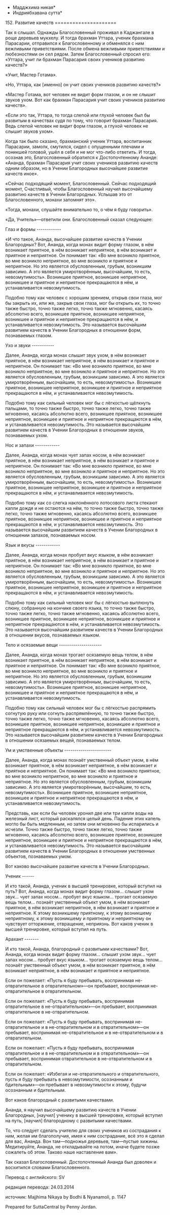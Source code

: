 * Мадджхима никая*
* Индриябхавана сутта*

152\. Развитие качеств
\=\=\=\=\=\=\=\=\=\=\=\=\=\=\=\=\=\=\=\=\=

Так я слышал\. Однажды Благословенный проживал в Каджангале в роще деревьев мукхелу\. И тогда брахман Уттара, ученик брахмана Парасарии, отправился к Благословенному и обменялся с ним вежливыми приветствиями\. После обмена вежливыми приветствиями и любезностями он сел рядом\. Затем Благословенный спросил его: «Уттара, учит ли брахман Парасария своих учеников развитию качеств?»

«Учит, Мастер Готама»\.

«Но, Уттара, как \[именно\] он учит своих учеников развитию качеств?»

«Мастер Готама, вот человек не видит форм глазом, и он не слышит звуков ухом\. Вот как брахман Парасария учит своих учеников развитию качеств»\.

«Если это так, Уттара, то тогда слепой или глухой человек был бы развитым в качествах судя по тому, что говорит брахман Парасария\. Ведь слепой человек не видит форм глазом, а глухой человек не слышит звуков ухом»\.

Когда так было сказано, брахманский ученик Уттара, воспитанник Парасарии, замолк, смутился, сидел с опущенными плечами и поникшей головой, ушёл в себя и не мог что\-либо ответить\. И тогда, осознав это, Благословенный обратился к Достопочтенному Ананде: «Ананда, брахман Парасария учит своих учеников развитию качеств одним образом, но в Учении Благородных высочайшее развитие качеств иное»\.

«Сейчас подходящий момент, Благословенный\. Сейчас подходящий момент, Счастливый, чтобы Благословенный научил высочайшему развитию качеств в Учении Благородных\. Услышав это от Благословенного, монахи запомнят это»\.

«Тогда, монахи, слушайте внимательно то, о чём я буду говорить»\.

«Да, Учитель»—ответили они\. Благословенный сказал следующее:

Глаз и формы
\-\-\-\-\-\-\-\-\-\-\-\-

«И что такое, Ананда, высочайшее развитие качеств в Учении Благородных? Вот, Ананда, когда монах видит форму глазом, в нём возникает приятное, в нём возникает неприятное, в нём возникает и приятное и неприятное\. Он понимает так: «Во мне возникло приятное, во мне возникло неприятное, во мне возникло и приятное и неприятное\. Но это является обусловленным, грубым, возникшим зависимо\. А это является умиротворённым, высочайшим, то есть, невозмутимость»\. Возникшее приятное, возникшее неприятное, возникшее и приятное и неприятное прекращаются в нём, и устанавливается невозмутимость\.

Подобно тому как человек с хорошим зрением, открыв свои глаза, мог бы закрыть их, или же, закрыв свои глаза, мог бы открыть их, то точно также быстро, точно также легко, точно также мгновенно, касаясь абсолютно всего, возникшее приятное, возникшее неприятное, возникшее и приятное и неприятное прекращаются в нём, и устанавливается невозмутимость\. Это называется высочайшим развитием качеств в Учении Благородных в отношении форм, познаваемых глазом\.

Ухо и звуки
\-\-\-\-\-\-\-\-\-\-\-

Далее, Ананда, когда монах слышит звук ухом, в нём возникает приятное, в нём возникает неприятное, в нём возникает и приятное и неприятное\. Он понимает так: «Во мне возникло приятное, во мне возникло неприятное, во мне возникло и приятное и неприятное\. Но это является обусловленным, грубым, возникшим зависимо\. А это является умиротворённым, высочайшим, то есть, невозмутимость»\. Возникшее приятное, возникшее неприятное, возникшее и приятное и неприятное прекращаются в нём, и устанавливается невозмутимость\.

Подобно тому как сильный человек мог бы с лёгкостью щёлкнуть пальцами, то точно также быстро, точно также легко, точно также мгновенно, касаясь абсолютно всего, возникшее приятное, возникшее неприятное, возникшее и приятное и неприятное прекращаются в нём, и устанавливается невозмутимость\. Это называется высочайшим развитием качеств в Учении Благородных в отношении звуков, познаваемых ухом\.

Нос и запахи
\-\-\-\-\-\-\-\-\-\-\-\-

Далее, Ананда, когда монах чует запах носом, в нём возникает приятное, в нём возникает неприятное, в нём возникает и приятное и неприятное\. Он понимает так: «Во мне возникло приятное, во мне возникло неприятное, во мне возникло и приятное и неприятное\. Но это является обусловленным, грубым, возникшим зависимо\. А это является умиротворённым, высочайшим, то есть, невозмутимость»\. Возникшее приятное, возникшее неприятное, возникшее и приятное и неприятное прекращаются в нём, и устанавливается невозмутимость\.

Подобно тому как со слегка наклонённого лотосового листа стекают капли дождя и не остаются на нём, то точно также быстро, точно также легко, точно также мгновенно, касаясь абсолютно всего, возникшее приятное, возникшее неприятное, возникшее и приятное и неприятное прекращаются в нём, и устанавливается невозмутимость\. Это называется высочайшим развитием качеств в Учении Благородных в отношении запахов, познаваемых носом\.

Язык и вкусы
\-\-\-\-\-\-\-\-\-\-\-\-

Далее, Ананда, когда монах пробует вкус языком, в нём возникает приятное, в нём возникает неприятное, в нём возникает и приятное и неприятное\. Он понимает так: «Во мне возникло приятное, во мне возникло неприятное, во мне возникло и приятное и неприятное\. Но это является обусловленным, грубым, возникшим зависимо\. А это является умиротворённым, высочайшим, то есть, невозмутимость»\. Возникшее приятное, возникшее неприятное, возникшее и приятное и неприятное прекращаются в нём, и устанавливается невозмутимость\.

Подобно тому как сильный человек мог бы с лёгкостью выплюнуть слюну, собранную на кончике своего языка, то точно также быстро, точно также легко, точно также мгновенно, касаясь абсолютно всего, возникшее приятное, возникшее неприятное, возникшее и приятное и неприятное прекращаются в нём, и устанавливается невозмутимость\. Это называется высочайшим развитием качеств в Учении Благородных в отношении вкусов, познаваемых языком\.

Тело и осязаемые вещи
\-\-\-\-\-\-\-\-\-\-\-\-\-\-\-\-\-\-\-\-\-

Далее, Ананда, когда монах трогает осязаемую вещь телом, в нём возникает приятное, в нём возникает неприятное, в нём возникает и приятное и неприятное\. Он понимает так: «Во мне возникло приятное, во мне возникло неприятное, во мне возникло и приятное и неприятное\. Но это является обусловленным, грубым, возникшим зависимо\. А это является умиротворённым, высочайшим, то есть, невозмутимость»\. Возникшее приятное, возникшее неприятное, возникшее и приятное и неприятное прекращаются в нём, и устанавливается невозмутимость\.

Подобно тому как сильный человек мог бы с лёгкостью распрямить согнутую руку или согнуть распрямлённую, то точно также быстро, точно также легко, точно также мгновенно, касаясь абсолютно всего, возникшее приятное, возникшее неприятное, возникшее и приятное и неприятное прекращаются в нём, и устанавливается невозмутимость\. Это называется высочайшим развитием качеств в Учении Благородных в отношении осязаемых вещей, познаваемых телом\.

Ум и умственные объекты
\-\-\-\-\-\-\-\-\-\-\-\-\-\-\-\-\-\-\-\-\-\-\-

Далее, Ананда, когда монах познаёт умственный объект умом, в нём возникает приятное, в нём возникает неприятное, в нём возникает и приятное и неприятное\. Он понимает так: «Во мне возникло приятное, во мне возникло неприятное, во мне возникло и приятное и неприятное\. Но это является обусловленным, грубым, возникшим зависимо\. А это является умиротворённым, высочайшим, то есть, невозмутимость»\. Возникшее приятное, возникшее неприятное, возникшее и приятное и неприятное прекращаются в нём, и устанавливается невозмутимость\.

Представь, как если бы человек уронил две или три капли воды на железный лист, который раскалялся целый день\. Падение этих капель могло бы быть медленным, но затем они мгновенно бы испарились и исчезли\. Точно также быстро, точно также легко, точно также мгновенно, касаясь абсолютно всего, возникшее приятное, возникшее неприятное, возникшее и приятное и неприятное прекращаются в нём, и устанавливается невозмутимость\. Это называется высочайшим развитием качеств в Учении Благородных в отношении умственных объектов, познаваемых умом\.

Вот каково высочайшее развитие качеств в Учении Благородных\.

Ученик
\-\-\-\-\-\-

И кто такой, Ананда, ученик в высшей тренировке, который вступил на путь? Вот, Ананда, когда монах видит форму глазом… слышит ухом звук… чует запах носом… пробует вкус языком… трогает осязаемую вещь телом… познаёт умственный объект умом, в нём возникает приятное, в нём возникает неприятное, в нём возникает и приятное и неприятное\. К этому возникшему приятному, к этому возникшему неприятному, к этому возникшему и приятному и неприятному он чувствует отторжение, отвращение, неприязнь\. Вот каков ученик в высшей тренировке, который вступил на путь\.

Арахант
\-\-\-\-\-\-\-

И кто такой, Ананда, благородный с развитыми качествами? Вот, Ананда, когда монах видит форму глазом… слышит ухом звук… чует запах носом… пробует вкус языком… трогает осязаемую вещь телом… познаёт умственный объект умом, в нём возникает приятное, в нём возникает неприятное, в нём возникает и приятное и неприятное\.

Если он пожелает: «Пусть я буду пребывать, воспринимая не\-отвратительное в отвратительном»—он пребывает, воспринимая не\-отвратительное в отвратительном\.

Если он пожелает: «Пусть я буду пребывать, воспринимая отвратительное в не\-отвратительном»—он пребывает, воспринимая отвратительное в не\-отвратительном\.

Если он пожелает: «Пусть я буду пребывать, воспринимая не\-отвратительное и в не\-отвратительном и в отвратительном»—он пребывает, воспринимая не\-отвратительное и в не\-отвратительном и в отвратительном\.

Если он пожелает: «Пусть я буду пребывать, воспринимая отвратительное и в не\-отвратительном и в отвратительном»—он пребывает, воспринимая отвратительное в не\-отвратительном и в отвратительном\.

Если он пожелает: «Избегая и не\-отвратительного и отвратительного, пусть я буду пребывать в невозмутимости, осознанным и бдительным»—он пребывает в невозмутимости к этому, будучи осознанным и бдительным\.

Вот каков благородный с развитыми качествами\.

Ананда, я научил высочайшему развитию качеств в Учении Благородных, \[научил\] ученику в высшей тренировке, который вступил на путь, \[научил\] благородному с развитыми качествами\.

То, что следует сделать учителю для своих учеников из сострадания к ним, желая им благополучия, имея к ним сострадание, всё это я сделал для вас, Ананда\. Вон там—подножья деревьев, там—пустые хижины\. Медитируйте, Ананда, не откладывайте на потом, иначе будете позже сожалеть об этом\. Таково наше наставление вам»\.

Так сказал Благословенный\. Достопочтенный Ананда был доволен и восхитился словами Благословенного\.

Перевод с английского: SV

редакция перевода: 24\.03\.2014

источник: Majjhima Nikaya by Bodhi & Nyanamoli, p\. 1147

Prepared for SuttaCentral by Penny Jordan\.